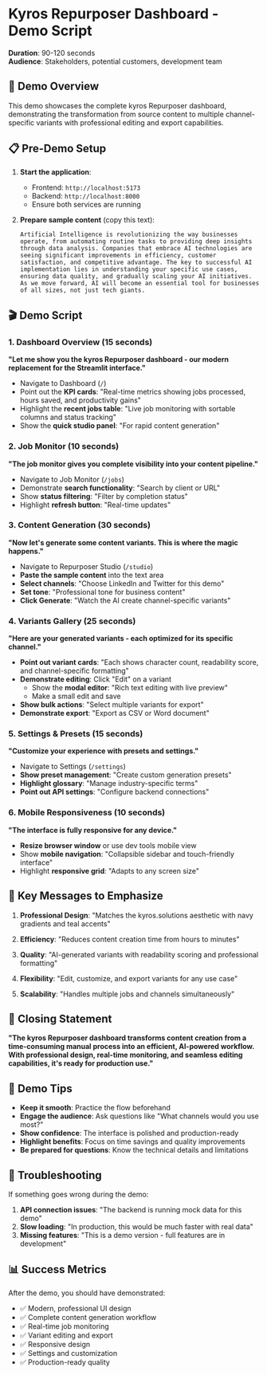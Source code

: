 # Kyros Repurposer Dashboard - Demo Script

**Duration**: 90-120 seconds  
**Audience**: Stakeholders, potential customers, development team

## 🎯 Demo Overview

This demo showcases the complete kyros Repurposer dashboard, demonstrating the transformation from source content to multiple channel-specific variants with professional editing and export capabilities.

## 📋 Pre-Demo Setup

1. **Start the application**:
   - Frontend: `http://localhost:5173`
   - Backend: `http://localhost:8000`
   - Ensure both services are running

2. **Prepare sample content** (copy this text):
   ```
   Artificial Intelligence is revolutionizing the way businesses operate, from automating routine tasks to providing deep insights through data analysis. Companies that embrace AI technologies are seeing significant improvements in efficiency, customer satisfaction, and competitive advantage. The key to successful AI implementation lies in understanding your specific use cases, ensuring data quality, and gradually scaling your AI initiatives. As we move forward, AI will become an essential tool for businesses of all sizes, not just tech giants.
   ```

## 🎬 Demo Script

### 1. Dashboard Overview (15 seconds)
**"Let me show you the kyros Repurposer dashboard - our modern replacement for the Streamlit interface."**

- Navigate to Dashboard (`/`)
- Point out the **KPI cards**: "Real-time metrics showing jobs processed, hours saved, and productivity gains"
- Highlight the **recent jobs table**: "Live job monitoring with sortable columns and status tracking"
- Show the **quick studio panel**: "For rapid content generation"

### 2. Job Monitor (10 seconds)
**"The job monitor gives you complete visibility into your content pipeline."**

- Navigate to Job Monitor (`/jobs`)
- Demonstrate **search functionality**: "Search by client or URL"
- Show **status filtering**: "Filter by completion status"
- Highlight **refresh button**: "Real-time updates"

### 3. Content Generation (30 seconds)
**"Now let's generate some content variants. This is where the magic happens."**

- Navigate to Repurposer Studio (`/studio`)
- **Paste the sample content** into the text area
- **Select channels**: "Choose LinkedIn and Twitter for this demo"
- **Set tone**: "Professional tone for business content"
- **Click Generate**: "Watch the AI create channel-specific variants"

### 4. Variants Gallery (25 seconds)
**"Here are your generated variants - each optimized for its specific channel."**

- **Point out variant cards**: "Each shows character count, readability score, and channel-specific formatting"
- **Demonstrate editing**: Click "Edit" on a variant
  - Show the **modal editor**: "Rich text editing with live preview"
  - Make a small edit and save
- **Show bulk actions**: "Select multiple variants for export"
- **Demonstrate export**: "Export as CSV or Word document"

### 5. Settings & Presets (15 seconds)
**"Customize your experience with presets and settings."**

- Navigate to Settings (`/settings`)
- **Show preset management**: "Create custom generation presets"
- **Highlight glossary**: "Manage industry-specific terms"
- **Point out API settings**: "Configure backend connections"

### 6. Mobile Responsiveness (10 seconds)
**"The interface is fully responsive for any device."**

- **Resize browser window** or use dev tools mobile view
- Show **mobile navigation**: "Collapsible sidebar and touch-friendly interface"
- Highlight **responsive grid**: "Adapts to any screen size"

## 🎯 Key Messages to Emphasize

1. **Professional Design**: "Matches the kyros.solutions aesthetic with navy gradients and teal accents"

2. **Efficiency**: "Reduces content creation time from hours to minutes"

3. **Quality**: "AI-generated variants with readability scoring and professional formatting"

4. **Flexibility**: "Edit, customize, and export variants for any use case"

5. **Scalability**: "Handles multiple jobs and channels simultaneously"

## 🚀 Closing Statement

**"The kyros Repurposer dashboard transforms content creation from a time-consuming manual process into an efficient, AI-powered workflow. With professional design, real-time monitoring, and seamless editing capabilities, it's ready for production use."**

## 📝 Demo Tips

- **Keep it smooth**: Practice the flow beforehand
- **Engage the audience**: Ask questions like "What channels would you use most?"
- **Show confidence**: The interface is polished and production-ready
- **Highlight benefits**: Focus on time savings and quality improvements
- **Be prepared for questions**: Know the technical details and limitations

## 🔧 Troubleshooting

If something goes wrong during the demo:

1. **API connection issues**: "The backend is running mock data for this demo"
2. **Slow loading**: "In production, this would be much faster with real data"
3. **Missing features**: "This is a demo version - full features are in development"

## 📊 Success Metrics

After the demo, you should have demonstrated:
- ✅ Modern, professional UI design
- ✅ Complete content generation workflow
- ✅ Real-time job monitoring
- ✅ Variant editing and export
- ✅ Responsive design
- ✅ Settings and customization
- ✅ Production-ready quality

